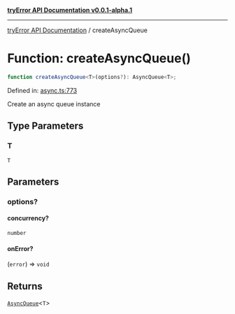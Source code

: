 [**tryError API Documentation v0.0.1-alpha.1**](../index.md)

***

[tryError API Documentation](../index.md) / createAsyncQueue

# Function: createAsyncQueue()

```ts
function createAsyncQueue<T>(options?): AsyncQueue<T>;
```

Defined in: [async.ts:773](https://github.com/oconnorjohnson/tryError/blob/e3ae0308069a4fba073f4543d527ad76373db795/src/async.ts#L773)

Create an async queue instance

## Type Parameters

### T

`T`

## Parameters

### options?

#### concurrency?

`number`

#### onError?

(`error`) => `void`

## Returns

[`AsyncQueue`](../classes/AsyncQueue.md)\<`T`\>
